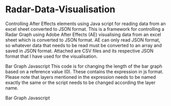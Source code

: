 # Radar-Data-Visualisation
Controlling After Effects elements using Java script for reading data from an excel sheet converted to JSON format.
This is a framework for controlling a Radar Graph using Adobe After Effects (AE) visualising data from an excel sheet which is converted to JSON format.
AE can only read JSON format, so whatever data that needs to be read must be converted to an array and saved in JSON format. Attached are CSV files and its respective JSON format that I have used for the visualisation.

Bar Graph Javascript
This code is for changing the length of the bar graph based on a reference value (0).
These contains the expression in js format. Please note that layers mentioned in the expression needs to be named exactly the same or 
the script needs to be changed according the layer name.

Bar Graph Javascript

